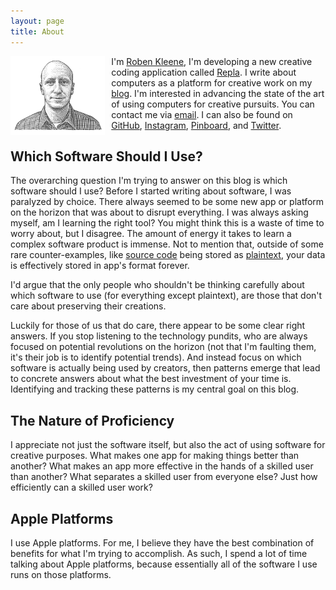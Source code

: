 ```yaml
---
layout: page
title: About
---
```


<img src="/assets/about-me.png" style="float: left; width: 30%; margin-right: 10px" alt="Roben Kleene" />

I'm [Roben Kleene](https://robenkleene.com), I'm developing a new creative coding application called [Repla](https://repla.app). I write about computers as a platform for creative work on my [blog](https://blog.robenkleene.com). I'm interested in advancing the state of the art of using computers for creative pursuits. You can contact me via [email](mailto:contact@robenkleene.com). I can also be found on [GitHub](https://github.com/robenkleene), [Instagram](https://www.instagram.com/robenkleene/), [Pinboard](https://pinboard.in/u:robenkleene), and [Twitter](https://twitter.com/robenkleene).

## Which Software Should I Use?

The overarching question I'm trying to answer on this blog is which software should I use? Before I started writing about software, I was paralyzed by choice. There always seemed to be some new app or platform on the horizon that was about to disrupt everything. I was always asking myself, am I learning the right tool? You might think this is a waste of time to worry about, but I disagree. The amount of energy it takes to learn a complex software product is immense. Not to mention that, outside of some rare counter-examples, like [source code](https://en.wikipedia.org/wiki/Source_code) being stored as [plaintext](https://en.wikipedia.org/wiki/Plaintext), your data is effectively stored in app's format forever.

I'd argue that the only people who shouldn't be thinking carefully about which software to use (for everything except plaintext), are those that don't care about preserving their creations.

Luckily for those of us that do care, there appear to be some clear right answers. If you stop listening to the technology pundits, who are always focused on potential revolutions on the horizon (not that I'm faulting them, it's their job is to identify potential trends). And instead focus on which software is actually being used by creators, then patterns emerge that lead to concrete answers about what the best investment of your time is. Identifying and tracking these patterns is my central goal on this blog.

## The Nature of Proficiency

I appreciate not just the software itself, but also the act of using software for creative purposes. What makes one app for making things better than another? What makes an app more effective in the hands of a skilled user than another? What separates a skilled user from everyone else? Just how efficiently can a skilled user work?

## Apple Platforms

I use Apple platforms. For me, I believe they have the best combination of benefits for what I'm trying to accomplish. As such, I spend a lot of time talking about Apple platforms, because essentially all of the software I use runs on those platforms.
